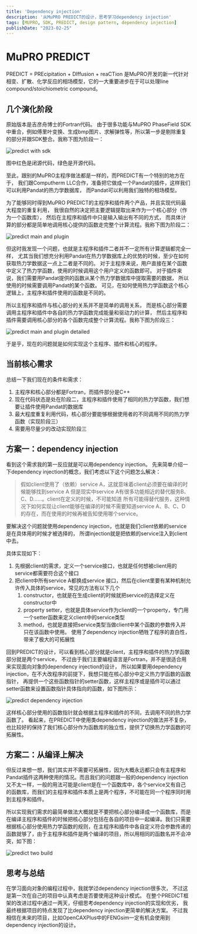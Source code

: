 ```yaml
---
title: 'Dependency injection'
description: '从MuPRO PREDICT的设计，思考学习dependency injection'
tags: [MUPRO, SDK, PREDICT, design pattern, dependency injection]
publishDate: "2023-02-25"
---
```


# MuPRO PREDICT

PREDICT = PREcipitation + DIffusion + reaCTion 
是MuPRO开发的新一代针对相变、扩散、化学反应的相场模型，它的一大重要进步在于可以处理line compound/stoichiometric compound。

## 几个演化阶段

原始版本是吉彦舟博士的Fortran代码。
由于很多功能与MuPRO PhaseField SDK中重合，例如傅里叶变换、生成bmp图片、求解弹性等，所以第一步是剔除重复的部分并跟SDK整合。我称下图为阶段一：

![predict with sdk](/assets/predict-with-sdk.png)

图中红色是闭源代码，绿色是开源代码。

至此，跟别的MuPRO主程序做法都是一样的，而PREDICT有一个特别的地方在于，
我们跟Computherm LLC合作，准备把它做成一个Pandat的插件，这样我们可以利用Pandat的热力学数据库，
而Pandat可以利用我们独特的相场模型。

为了能够同时得到MuPRO PREDICT的主程序和插件两个产品，并且实现代码最大程度的重复利用，
我很自然的决定把主要逻辑提取出来作为一个核心部分（作为一个函数库），
然后在主程序和插件中只是输入输出有不同的方式，
而具体计算的部分都是简单地调用核心提供的函数走完整个计算流程。我称下图为阶段二：

![predict main and plugin](/assets/predict-main-plugin.png)

但这时我发现一个问题，也就是主程序和插件二者并不一定所有计算逻辑都完全一样，
尤其当我们想充分利用Pandat在热力学数据库上的优势的时候，至少在如何获取热力学数据这一点上二者是不同的。
对于主程序来说，用户直接在某个函数中定义了热力学函数，使用的时候调用这个用户定义的函数即可。
对于插件来说，我们需要用Pandat提供的函数从某个热力学数据库中提取需要的数据，
所以使用的时候需要调用Pandat的某个函数。
可见，在如何使用热力学函数这个核心逻辑上，主程序和插件使用的函数是不同的。

所以主程序和插件与核心部分的关系并不是简单的调用关系，
而是核心部分需要调用主程序和插件中各自的热力学函数完成能量和驱动力的计算，
然后主程序和插件需要调用核心部分的各个函数完成整个计算流程。我称下图为阶段三：

![predict main and plugin detailed](/assets/predict-main-plugin-detailed.png)

于是乎，现在的问题就是如何实现这个主程序、插件和核心的程序。

## 当前核心需求

总结一下我们现在的条件和需求：
1. 主程序和核心部分都是Fortran，而插件部分是C++
2. 现在代码状态是处在阶段二，主程序和插件使用了相同的热力学函数，我们想要让插件使用Pandat的数据库
3. 最大程度重复利用代码，核心部分要能够根据使用者的不同调用不同的热力学函数（实现阶段三）
4. 需要用尽量少的改动实现阶段三

## 方案一：dependency injection

看到这个需求我的第一反应就是可以用dependency injection。
先来简单介绍一下dependency injection的概念，我们考虑以下这个问题怎么解决：

> 假如client使用了（依赖）service A，这就意味着client必须要在编译的时候能够找到service A
> 但是现实中service A有很多功能相近的替代服务B、C、D......。client在定义的时候，不可能知道
> 所有可能得替代服务，这种情况下如何实现让client能够在编译的时候不需要知道service A、B、C、D
> 的存在，而在使用的时候再被告知使用哪个service。

要解决这个问题就使用dependency injection，也就是我们client依赖的service是在具体用的时候才被选择的，
所谓injection就是把依赖的service注入到client中去。

具体实现如下：
1. 先根据client的需求，定义一个service接口，也就是任何想被client用的service都需要符合这个接口
2. 把client中所有service A都换成service 接口，然后在client里要有某种机制允许传入具体的service，常见的方法有以下几个
   1. constructor，也就是在生成client的时候就把service的选择定义在constructor中
   2. property setter，也就是具体service作为client的一个property，专门用一个setter函数来定义client中的service类型
   3. method，也就是直接把service类型当做client中某个函数的参数传入并只在该函数中使用。
使用了dependency injection牺牲了程序的直白性，带来了极大的可拓展性

回到PREDICT的设计，可以看到核心部分就是client，主程序和插件的热力学函数部分就是两个service，
不过由于我们主要编程语言是Fortran，并不是很适合用来实现面向对象的dependency injection的设计，
所以如果要用dependency injection，在不大改程序的前提下，我想只能在核心部分中定义热力学函数的函数指针，
再提供一个这些函数指针的setter函数，这样主程序或是插件可以通过setter函数来设置函数指针具体指向的函数，如下图所示：

![predict dependency injection](/assets/predict-di.png)

这样核心部分使用的函数指针就会根据主程序和插件的不同，去调用不同的热力学函数了。
看起来，在PREDICT中使用类dependency injection的做法并不复杂，
也比较好的保持了我们核心部分作为函数库的独立性，提供了切换热力学函数的可拓展性。

## 方案二：从编译上解决

但反过来想一想，我们其实并不需要可拓展性，因为大概永远都只会有主程序和Pandat插件这两种使用的情况。而且我们的问题跟一般的dependency injection又不太一样，一般的用法可能是client是在一个函数库中，各个service又有自己的函数库，而我们的主程序和插件本质上是两个程序，不可能在同一个程序同时用到主程序和插件。

所以实现我们需求的最简单做法大概就是不要把核心部分编译成一个函数库，而是在编译主程序和插件的时候把核心部分包括在各自的项目中一起编译。我们只需要根据核心部分使用热力学函数的规则，在主程序和插件中各自定义符合参数传递的函数就够了，由于主程序和插件是两个编译的项目，所以用相同的函数名并不会冲突，如下图：

![predict two build](/assets/predict-build.png)


## 思考与总结

在学习面向对象的编程过程中，我就学过dependency injection很多次，
不过这是第一次在自己的项目中认真考虑是否要使用这种设计模式。
在整个PREDICT框架的改进过程中通过一两天，仔细思考dependency injection的实现和优劣，
我最终根据项目的特点发现了比dependency injection更简单的解决方案。
不过我相信在未来的项目，比如OpenCAXPlus中的FENGsim一定有机会使用到dependency injection的设计。